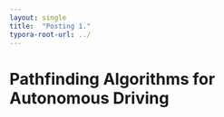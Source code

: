 ```yaml
---
layout: single
title:  "Posting 1."
typora-root-url: ../
---
```


# Pathfinding Algorithms for Autonomous Driving

